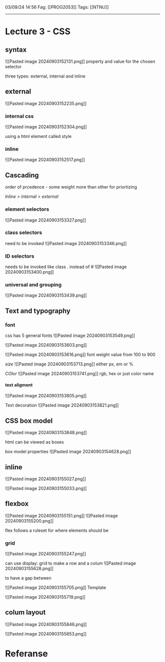 03/09/24 14:56
Fag: [[PROG2053]]
Tags: [[NTNU]]
___

# Lecture 3 - CSS

## syntax
![[Pasted image 20240903152131.png]]
property and value
for the chosen selector

three types:
external, internal and inline
## external
![[Pasted image 20240903152235.png]]

### internal css
![[Pasted image 20240903152304.png]]

using a html element called style

### inline
![[Pasted image 20240903152517.png]]

## Cascading
order of prcedence - some weight more than other for priortizing

*Inline > internal > external*

### element selectors
![[Pasted image 20240903153327.png]]


### class selectors
need to be invoked
![[Pasted image 20240903153346.png]]

### ID selectors
needs to be invoked like class
. instead of #
![[Pasted image 20240903153400.png]]

### universal and grouping
![[Pasted image 20240903153439.png]]


## Text and typography
### font
css has 5 general fonts
![[Pasted image 20240903153549.png]]

![[Pasted image 20240903153603.png]]

![[Pasted image 20240903153616.png]]
font weight value from 100 to 900

*size*
![[Pasted image 20240903153713.png]]
either px, em or %

*COlor*
![[Pasted image 20240903153741.png]]
rgb, hex or just color name

#### text aligment
![[Pasted image 20240903153805.png]]

Text decoration
![[Pasted image 20240903153821.png]]

## CSS box model
![[Pasted image 20240903153848.png]]

html can be viewed as boxes


box model properties
![[Pasted image 20240903154628.png]]


## inline
![[Pasted image 20240903155027.png]]


![[Pasted image 20240903155033.png]]


## flexbox
![[Pasted image 20240903155151.png]]
![[Pasted image 20240903155200.png]]

flex follows a ruleset for where elements should be


### grid
![[Pasted image 20240903155247.png]]

can use display: grid to make a row and a colum
![[Pasted image 20240903155628.png]]

to have a gap between

![[Pasted image 20240903155705.png]]
Template

![[Pasted image 20240903155719.png]]

## colum layout
![[Pasted image 20240903155846.png]]

![[Pasted image 20240903155853.png]]













# Referanse
